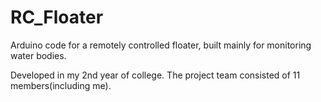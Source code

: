 # RC_Floater
Arduino code for a remotely controlled floater, built mainly for monitoring water bodies.

Developed in my 2nd year of college.
The project team consisted of 11 members(including me). 

